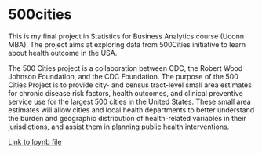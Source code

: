 # 500cities

This is my final project in Statistics for Business Analytics course (Uconn MBA). The project aims at exploring data from 500Cities initiative to learn about health outcome in the USA.

The 500 Cities project is a collaboration between CDC, the Robert Wood Johnson Foundation, and the CDC Foundation. The purpose of the 500 Cities Project is to provide city- and census tract-level small area estimates for chronic disease risk factors, health outcomes, and clinical preventive service use for the largest 500 cities in the United States. These small area estimates will allow cities and local health departments to better understand the burden and geographic distribution of health-related variables in their jurisdictions, and assist them in planning public health interventions.

[Link to Ipynb file](https://github.com/nguyenkhoi6394/500cities/blob/main/500_Cities.ipynb)
